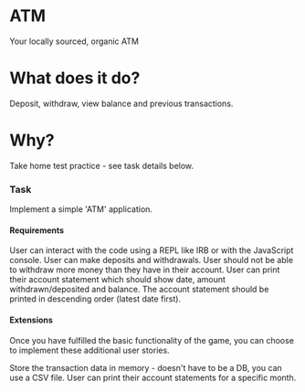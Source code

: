 # ATM
Your locally sourced, organic ATM

# What does it do?
Deposit, withdraw, view balance and previous transactions.

# Why?
Take home test practice - see task details below.

### Task
Implement a simple 'ATM' application.

#### Requirements
User can interact with the code using a REPL like IRB or with the JavaScript console.
User can make deposits and withdrawals.
User should not be able to withdraw more money than they have in their account.
User can print their account statement which should show date, amount withdrawn/deposited and balance.
The account statement should be printed in descending order (latest date first).
#### Extensions
Once you have fulfilled the basic functionality of the game, you can choose to implement these additional user stories.

Store the transaction data in memory - doesn't have to be a DB, you can use a CSV file.
User can print their account statements for a specific month.
